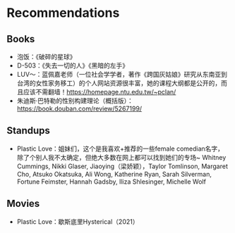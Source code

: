 # Recommendations

## Books
- 泡饭：《破碎的星球》
- D-503：《失去一切的人》《黑暗的左手》
- LUV～：蓝佩嘉老师（一位社会学学者，著作《跨国灰姑娘》研究从东南亚到台湾的女性家务移工）的个人网站资源很丰富，她的课程大纲都是公开的，而且应该不需翻墙！https://homepage.ntu.edu.tw/~pclan/
- 朱迪斯·巴特勒的性别构建理论（概括版）：https://book.douban.com/review/5267199/

## Standups
- Plastic Love：姐妹们，这个是我喜欢+推荐的一些female comedian名字，除了个别人我不太确定，但绝大多数在网上都可以找到她们的专场~ Whitney Cummings, Nikki Glaser, Jiaoying（梁娇颖），Taylor Tomlinson, Margaret Cho, Atsuko Okatsuka, Ali Wong, Katherine Ryan, Sarah Silverman, Fortune Feimster, Hannah Gadsby, Iliza Shlesinger, Michelle Wolf

## Movies
- Plastic Love：歇斯底里Hysterical（2021）
